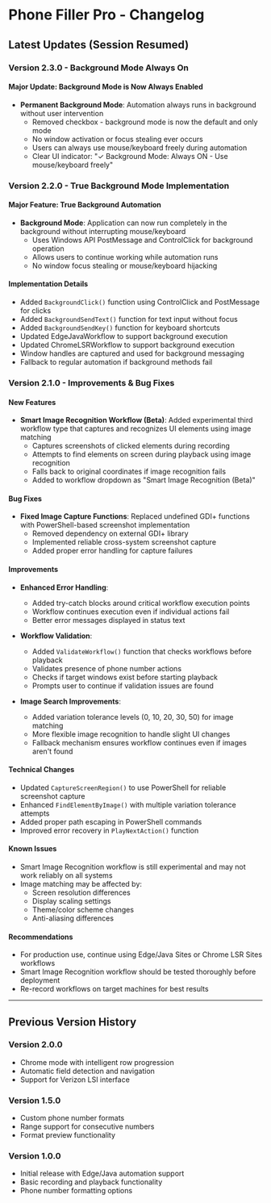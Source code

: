 # Phone Filler Pro - Changelog

## Latest Updates (Session Resumed)

### Version 2.3.0 - Background Mode Always On

#### Major Update: Background Mode is Now Always Enabled
- **Permanent Background Mode**: Automation always runs in background without user intervention
  - Removed checkbox - background mode is now the default and only mode
  - No window activation or focus stealing ever occurs
  - Users can always use mouse/keyboard freely during automation
  - Clear UI indicator: "✓ Background Mode: Always ON - Use mouse/keyboard freely"

### Version 2.2.0 - True Background Mode Implementation

#### Major Feature: True Background Automation
- **Background Mode**: Application can now run completely in the background without interrupting mouse/keyboard
  - Uses Windows API PostMessage and ControlClick for background operation
  - Allows users to continue working while automation runs
  - No window focus stealing or mouse/keyboard hijacking

#### Implementation Details
- Added `BackgroundClick()` function using ControlClick and PostMessage for clicks
- Added `BackgroundSendText()` function for text input without focus
- Added `BackgroundSendKey()` function for keyboard shortcuts
- Updated EdgeJavaWorkflow to support background execution
- Updated ChromeLSRWorkflow to support background execution
- Window handles are captured and used for background messaging
- Fallback to regular automation if background methods fail

### Version 2.1.0 - Improvements & Bug Fixes

#### New Features
- **Smart Image Recognition Workflow (Beta)**: Added experimental third workflow type that captures and recognizes UI elements using image matching
  - Captures screenshots of clicked elements during recording
  - Attempts to find elements on screen during playback using image recognition
  - Falls back to original coordinates if image recognition fails
  - Added to workflow dropdown as "Smart Image Recognition (Beta)"

#### Bug Fixes
- **Fixed Image Capture Functions**: Replaced undefined GDI+ functions with PowerShell-based screenshot implementation
  - Removed dependency on external GDI+ library
  - Implemented reliable cross-system screenshot capture
  - Added proper error handling for capture failures

#### Improvements
- **Enhanced Error Handling**: 
  - Added try-catch blocks around critical workflow execution points
  - Workflow continues execution even if individual actions fail
  - Better error messages displayed in status text
  
- **Workflow Validation**: 
  - Added `ValidateWorkflow()` function that checks workflows before playback
  - Validates presence of phone number actions
  - Checks if target windows exist before starting playback
  - Prompts user to continue if validation issues are found

- **Image Search Improvements**:
  - Added variation tolerance levels (0, 10, 20, 30, 50) for image matching
  - More flexible image recognition to handle slight UI changes
  - Fallback mechanism ensures workflow continues even if images aren't found

#### Technical Changes
- Updated `CaptureScreenRegion()` to use PowerShell for reliable screenshot capture
- Enhanced `FindElementByImage()` with multiple variation tolerance attempts
- Added proper path escaping in PowerShell commands
- Improved error recovery in `PlayNextAction()` function

#### Known Issues
- Smart Image Recognition workflow is still experimental and may not work reliably on all systems
- Image matching may be affected by:
  - Screen resolution differences
  - Display scaling settings
  - Theme/color scheme changes
  - Anti-aliasing differences

#### Recommendations
- For production use, continue using Edge/Java Sites or Chrome LSR Sites workflows
- Smart Image Recognition workflow should be tested thoroughly before deployment
- Re-record workflows on target machines for best results

---

## Previous Version History

### Version 2.0.0
- Chrome mode with intelligent row progression
- Automatic field detection and navigation
- Support for Verizon LSI interface

### Version 1.5.0
- Custom phone number formats
- Range support for consecutive numbers
- Format preview functionality

### Version 1.0.0
- Initial release with Edge/Java automation support
- Basic recording and playback functionality
- Phone number formatting options
